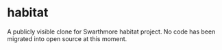 # habitat
A publicly visible clone for Swarthmore habitat project. No code has been migrated into open source at this moment.
